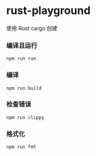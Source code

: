 # rust-playground

使用 Rust cargo 创建

### 编译且运行

```
npm run run
```

### 编译

```
npm run build
```

### 检查错误

```
npm run clippy
```

### 格式化

```
npm run fmt
```
